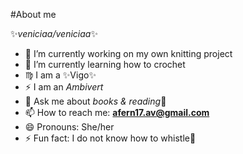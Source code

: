 #About me


✨*veniciaa/veniciaa*✨

- 🔭 I’m currently working on my own knitting project 
- 🌱 I’m currently learning how to crochet
- ♍ I am a ✨Vigo✨
- ⚡ I am an *Ambivert*
- 💬 Ask me about *books & reading*📜
- 📫 How to reach me: **afern17.av@gmail.com**
- 😄 Pronouns: She/her
- ⚡ Fun fact: I do not know how to whistle🤣
